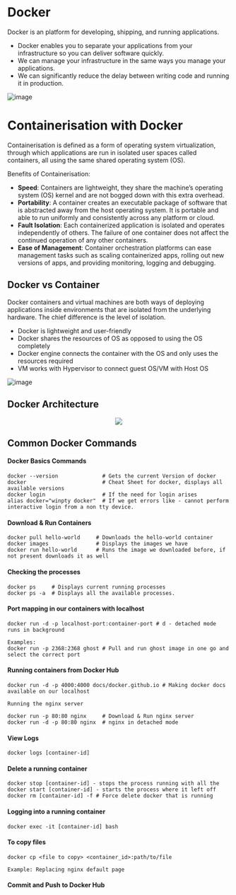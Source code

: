 # Docker

Docker is an platform for developing, shipping, and running applications. 

- Docker enables you to separate your applications from your infrastructure so you can deliver software quickly.
- We can manage your infrastructure in the same ways you manage your applications.
- We can significantly reduce the delay between writing code and running it in production.

![image](https://user-images.githubusercontent.com/110366380/203262210-4c8ed2e3-ce65-42c1-adbc-40f279964119.png)

# Containerisation with Docker

Containerisation is defined as a form of operating system virtualization, through which applications are run in isolated user spaces called containers, all using the same shared operating system (OS).

Benefits of Containerisation:

- **Speed**: Containers are lightweight, they share the machine’s operating system (OS) kernel and are not bogged down with this extra overhead.
- **Portability**: A container creates an executable package of software that is abstracted away from the host operating system. It is portable and able to run uniformly and consistently across any platform or cloud.
- **Fault Isolation**: Each containerized application is isolated and operates independently of others. The failure of one container does not affect the continued operation of any other containers.
- **Ease of Management**: Container orchestration platforms can ease management tasks such as scaling containerized apps, rolling out new versions of apps, and providing monitoring, logging and debugging.

## Docker vs Container

Docker containers and virtual machines are both ways of deploying applications inside environments that are isolated from the underlying hardware. The chief difference is the level of isolation.
- Docker is lightweight and user-friendly
- Docker shares the resources of OS as opposed to using the OS completely
- Docker engine connects the container with the OS and only uses the resources required
- VM works with Hypervisor to connect guest OS/VM with Host OS

![image](https://user-images.githubusercontent.com/110366380/203069679-800c577d-4e6c-456d-9a2c-94b111302bb4.png)

## Docker Architecture

<p align="center">
  <img src="https://user-images.githubusercontent.com/110366380/203069196-75d3fc7a-a013-43f8-af7e-9b8cf8c126e2.png">
</p>

## Common Docker Commands

#### Docker Basics Commands
```
docker --version              # Gets the current Version of docker
docker                        # Cheat Sheet for docker, displays all available versions 
docker login                  # If the need for login arises
alias docker="winpty docker"  # If we get errors like - cannot perform interactive login from a non tty device.
```

#### Download & Run Containers
```
docker pull hello-world     # Downloads the hello-world container
docker images               # Displays the images we have
docker run hello-world      # Runs the image we downloaded before, if not present downloads it as well
```

#### Checking the processes
```
docker ps     # Displays current running processes
docker ps -a  # Displays all the available processes.
```

#### Port mapping in our containers with localhost
```
docker run -d -p localhost-port:container-port # d - detached mode runs in background

Examples:
docker run -p 2368:2368 ghost # Pull and run ghost image in one go and select the correct port
```

#### Running containers from Docker Hub
````
docker run -d -p 4000:4000 docs/docker.github.io # Making docker docs available on our localhost

Running the nginx server

docker run -p 80:80 nginx     # Download & Run nginx server
docker run -d -p 80:80 nginx  # nginx in detached mode
````

#### View Logs
```
docker logs [container-id]
```

#### Delete a running container
```
docker stop [container-id] - stops the process running with all the
docker start [container-id] - starts the process where it left off
docker rm [container-id] -f # Force delete docker that is running
```

#### Logging into a running container
```
docker exec -it [container-id] bash
```

#### To copy files 
```
docker cp <file to copy> <container_id>:path/to/file

Example: Replacing nginx default page

```
#### Commit and Push to Docker Hub
```
```
